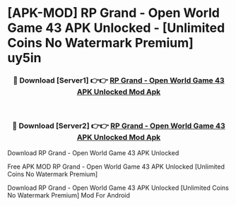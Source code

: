 # [APK-MOD] RP Grand - Open World Game 43 APK Unlocked - [Unlimited Coins No Watermark Premium] uy5in



<div align="center">
<h3>🔴 Download [Server1] 👉👉 <a href="https://momento.my/?title=RP_Grand_-_Open_World_Game_43_APK_Unlocked">RP Grand - Open World Game 43 APK Unlocked Mod Apk</a></h3><br>

<h3>🔴 Download [Server2] 👉👉 <a href="https://momento.my/?title=RP_Grand_-_Open_World_Game_43_APK_Unlocked">RP Grand - Open World Game 43 APK Unlocked Mod Apk</a></h3>
</div>



Download RP Grand - Open World Game 43 APK Unlocked 

Free APK MOD RP Grand - Open World Game 43 APK Unlocked [Unlimited Coins No Watermark Premium]

Download RP Grand - Open World Game 43 APK Unlocked [Unlimited Coins No Watermark Premium] Mod For Android
